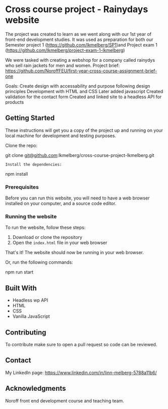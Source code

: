 # Cross course project - Rainydays website

The project was created to learn as we went along with our 1st year of front-end development studies. It was used as preparation for both our Semester project 1 (https://github.com/lkmelberg/SP1)and Project exam 1 (https://github.com/lkmelberg/project-exam-1-lkmelberg)

We were tasked with creating a webshop for a company called rainydys who sell rain jackets for men and women. Project brief: https://github.com/NoroffFEU/first-year-cross-course-assignment-brief-one

Goals:
Create design with accessability and purpose following design principles
Development with HTML and CSS
Later added javascript
Created validation for the contact form
Created and linked site to a headless API for products

## Getting Started

These instructions will get you a copy of the project up and running on your local machine for development and testing purposes.

Clone the repo:

git clone git@github.com:lkmelberg/cross-course-project-lkmelberg.git

    Install the dependencies:

npm install

### Prerequisites

Before you can run this website, you will need to have a web browser installed on your computer, and a source code editor.

### Running the website

To run the website, follow these steps:

1. Download or clone the repository
2. Open the `index.html` file in your web browser

That's it! The website should now be running in your web browser.

Or, run the following commands:

npm run start

## Built With

- Headless wp API
- HTML
- CSS
- Vanilla JavaScript

## Contributing

To contribute make sure to open a pull request so code can be reviewed.

## Contact

My LinkedIn page: https://www.linkedin.com/in/linn-melberg-5788a11b6/

## Acknowledgments

Noroff front end development course and teaching team.
